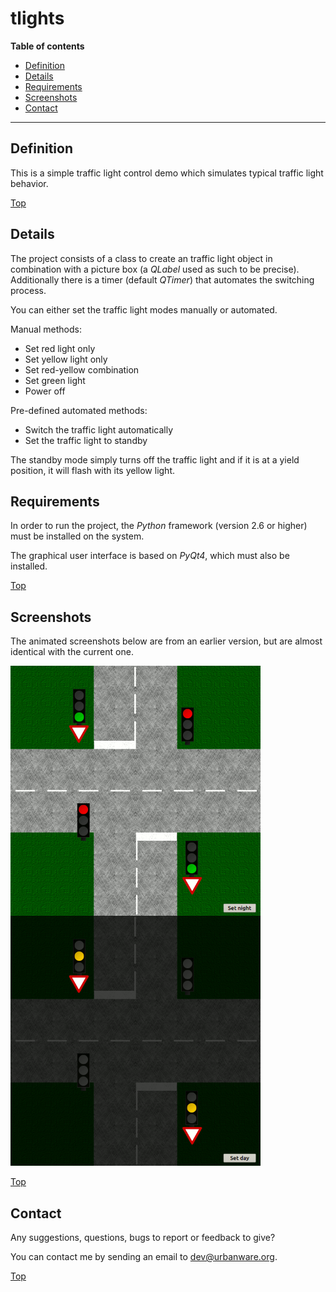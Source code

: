 # tlights

**Table of contents**
*   [Definition](#definition)
*   [Details](#details)
*   [Requirements](#requirements)
*   [Screenshots](#screenshots)
*   [Contact](#contact)

----

## Definition

This is a simple traffic light control demo which simulates typical traffic light behavior.

[Top](#tlights)

## Details

The project consists of a class to create an traffic light object in combination with a picture box (a *QLabel* used as such to be precise). Additionally there is a timer (default *QTimer*) that automates the switching process.

You can either set the traffic light modes manually or automated.

Manual methods:
*   Set red light only
*   Set yellow light only
*   Set red-yellow combination
*   Set green light
*   Power off

Pre-defined automated methods:
*   Switch the traffic light automatically
*   Set the traffic light to standby

The standby mode simply turns off the traffic light and if it is at a yield position, it will flash with its yellow light.

## Requirements

In order to run the project, the *Python* framework (version 2.6 or higher) must be installed on the system.

The graphical user interface is based on *PyQt4*, which must also be installed.

[Top](#tlights)

## Screenshots

The animated screenshots below are from an earlier version, but are almost identical with the current one.

<img src="gif/day.gif" alt="Day" height="400px" width="400x" align="left"/>
<img src="gif/night.gif" alt="Night" height="400px" width="400px"/>

[Top](#tlights)

## Contact

Any suggestions, questions, bugs to report or feedback to give?

You can contact me by sending an email to <dev@urbanware.org>.

[Top](#tlights)
